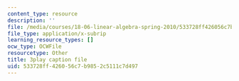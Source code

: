 ```yaml
---
content_type: resource
description: ''
file: /media/courses/18-06-linear-algebra-spring-2010/533728ff426056c7b9852c5111c7d497_Go2aLo7ZOlU.vtt
file_type: application/x-subrip
learning_resource_types: []
ocw_type: OCWFile
resourcetype: Other
title: 3play caption file
uid: 533728ff-4260-56c7-b985-2c5111c7d497
---
```

